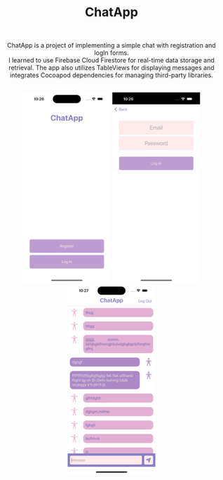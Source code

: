 <div align="center">
  <h1><b>ChatApp</b></h1>
</div>
<br>
<p align="center">ChatApp is a project of implementing a simple chat with registration and logIn forms.<br>I learned to use Firebase Cloud Firestore for real-time data storage and retrieval. The app also utilizes TableViews for displaying messages and integrates Cocoapod dependencies for managing third-party libraries.</p>
<br>
<div align="center">
  <img src="https://github.com/nasoviva/ChatApp/blob/main/ChatApp/Documentation/WelcomeScreen.png" alt="Описание изображения" width="200"/>
  <img src="https://github.com/nasoviva/ChatApp/blob/main/ChatApp/Documentation/Login.png" alt="Описание изображения" width="200"/>
  <img src="https://github.com/nasoviva/ChatApp/blob/main/ChatApp/Documentation/Chat.png" alt="Описание изображения" width="200"/>
</div>
